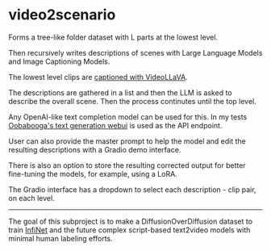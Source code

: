 # video2scenario

Forms a tree-like folder dataset with L parts at the lowest level.

Then recursively writes descriptions of scenes with Large Language Models and Image Captioning Models.

The lowest level clips are [captioned with VideoLLaVA](https://github.com/PKU-YuanGroup/Video-LLaVA).

The descriptions are gathered in a list and then the LLM is asked to describe the overall scene. Then the process continutes until the top level.

Any OpenAI-like text completion model can be used for this. In my tests [Oobabooga's text generation webui](https://github.com/oobabooga/text-generation-webui) is used as the API endpoint.

User can also provide the master prompt to help the model and edit the resulting descriptions with a Gradio demo interface.

There is also an option to store the resulting corrected output for better fine-tuning the models, for example, using a LoRA.

The Gradio interface has a dropdown to select each description - clip pair, on each level.

---

The goal of this subproject is to make a DiffusionOverDiffusion dataset to train [InfiNet](https://github.com/kabachuha/InfiNet) and the future complex script-based text2video models with minimal human labeling efforts.
